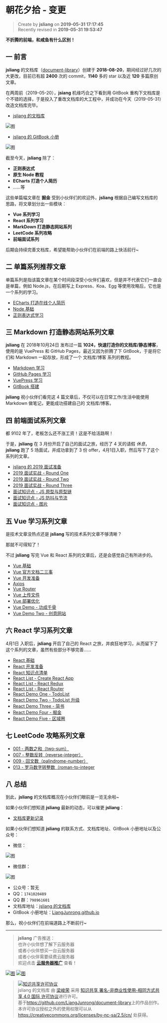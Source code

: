朝花夕拾 - 变更
===

> Create by **jsliang** on **2019-05-31 17:17:45**  
> Recently revised in **2019-05-31 19:53:47**

**不折腾的前端，和咸鱼有什么区别！**

## 一 前言

**jsliang** 的文档库（[document-library](https://github.com/LiangJunrong/document-library)）创建于 **2018-08-20**，期间经过好几次的大更改，目前已有超 **2400** 次的 commit，**1140** 多的 star 以及近 **120** 多篇原创文章。

在两周前（2019-05-20），**jsiang** 机缘巧合之下看到用 GitBook 重构下文档库是个不错的选择，于是投入了重改文档库的大工程中，并成功在今天（2019-05-31）改造文档库完毕。

* [jsliang 的文档库](https://github.com/LiangJunrong/document-library)

![图](../../../public-repertory/img/other-morning-and-evening-2019-05-31-1.png)

* [jsliang 的 GitBook 小册](https://liangjunrong.github.io/)

![图](../../../public-repertory/img/other-morning-and-evening-2019-05-31-2.png)

截至今天，**jsliang** 除了：

* **正则表达式**
* **原生 Node 教程**
* **ECharts 打造个人简历**
* ……等

这些单篇幅文章在 **掘金** 受到小伙伴们的欢迎外，**jsliang** 根据自己编写文档库的思路，将文章划分出一些模块：

* **Vue 系列学习**
* **React 系列学习**
* **MarkDown 打造静态网站系列**
* **LeetCode 系列攻略**
* **前端面试系列**

后期会持续完善文档库，希望能帮助小伙伴们在前端的路上快活前行~

## 二 单篇系列推荐文章

单篇系列是指该篇文章在某个时间段深受小伙伴们喜欢，但是并不代表它们一直会是单篇，例如 Node.js，在后期写上 Express、Koa、Egg 等使用攻略后，它也是一个系列的学习。

* [ECharts 打造在线个人简历](https://liangjunrong.github.io/JavaScript-library/ECharts/curriculum-vitae.html)
* [Node 基础](https://liangjunrong.github.io/other-library/Node/Node-base.html)
* [正则表达式学习](https://liangjunrong.github.io/other-library/regular-expression/regular-expression-study.html)

## 三 Markdown 打造静态网站系列文章

**jsliang** 在 2018年10月24日 发布过一篇 **1024，快速打造你的文档库/静态博客**，使用的是 VuePress 和 GitHub Pages，最近又因为折腾了下 GitBook，于是将它们和 Markdown 一起存放，形成了一个 文档库/博客 系列的教程。

* [Markdown 学习](https://liangjunrong.github.io/other-library/Markdown-Websites/Markdown/Markdown-study.html)
* [GitHub Pages 学习](https://liangjunrong.github.io/other-library/Markdown-Websites/GitHub-Pages/GitHub-Pages-study.html)
* [VuePress 学习](https://liangjunrong.github.io/other-library/Markdown-Websites/VuePress/VuePress-study.html)
* [GitBook 搭建](https://liangjunrong.github.io/other-library/Markdown-Websites/GitBook/GitBook-study.html)

**jsliang** 祝小伙伴们看完这 4 篇文章后，不仅可以在日常工作/生活中能使用 Markdown 做笔记，更能成功搭建自己的 文档库/博客。

## 四 前端面试系列文章

都 9102 年了，老板怎么还不涨工资！这是不给活路啊！

于是，**jsliang** 在 3 月份开启了自己的面试之旅，经历了 4 天的请假 *休息*，**jsliang** 跑了 5 场面试，并成功拿到了 3 份 offer，4月1日入职，然后写下了这个系列的文章。

* [jsliang 的 2019 面试准备](https://liangjunrong.github.io/other-library/interview/personal-experience/2019-interview-preparation.html)
* [2019 面试实战 - Round One](https://liangjunrong.github.io/other-library/interview/personal-experience/2019-practical-round-one.html)
* [2019 面试实战 - Round Two](https://liangjunrong.github.io/other-library/interview/personal-experience/2019-practical-round-two.html)
* [2019 面试实战 - Round Three](https://liangjunrong.github.io/other-library/interview/personal-experience/2019-practical-round-three.html)
* [面试知识点 - JS 原型与原型链](https://liangjunrong.github.io/other-library/interview/personal-experience/JavaScript-%E5%8E%9F%E5%9E%8B%E4%B8%8E%E5%8E%9F%E5%9E%8B%E9%93%BE.html)
* [面试知识点 - JS 防抖与节流](https://liangjunrong.github.io/other-library/interview/personal-experience/JavaScript-%E9%98%B2%E6%8A%96%E4%B8%8E%E8%8A%82%E6%B5%81.html)
* [面试知识点 - 图片](https://liangjunrong.github.io/other-library/interview/personal-experience/other-%E5%9B%BE%E7%89%87.html)

## 五 Vue 学习系列文章

是技术文章没热点还是 **jsliang** 写的技术系列文章不够清晰？

那就不可得知了！

不过 **jsliang** 写完 Vue 和 React 系列的文章后，还是会感觉自己有所进步的。

* [Vue 基础](https://liangjunrong.github.io/JavaScript-library/Vue/Vue-base.html)
* [Vue 官方文档二三事](https://liangjunrong.github.io/JavaScript-library/Vue/Vue-official-documents.html)
* [Vue 开发准备](https://liangjunrong.github.io/JavaScript-library/Vue/Vue-prepare.html)
* [Axios](https://liangjunrong.github.io/JavaScript-library/Vue/Axios.html)
* [Vue Router](https://liangjunrong.github.io/JavaScript-library/Vue/Vue-Router.html)
* [Vue 上传文件](https://liangjunrong.github.io/JavaScript-library/Vue/Vue-upload-file.html)
* [Vue 部署优化](https://liangjunrong.github.io/JavaScript-library/Vue/Vue-deployment-optimization.html)
* [Vue Demo - 功成千骨](https://liangjunrong.github.io/JavaScript-library/Vue/Vue-demo-one.html)
* [Vue Demo Two - 创意网站](https://liangjunrong.github.io/JavaScript-library/Vue/Vue-demo-two.html)

## 六 React 学习系列文章

4月1日 入职后，**jsliang** 开启了自己的 React 之旅，并疯狂地学习，从而留下了这个系列的文章，虽然有些部分不够完善……

* [React 基础](https://liangjunrong.github.io/JavaScript-library/React/React-base.html)
* [React 开发准备](https://liangjunrong.github.io/JavaScript-library/React/React-prepare.html)
* [React 知识点清单](https://liangjunrong.github.io/JavaScript-library/React/React-list.html)
* [React List - Create React App](https://liangjunrong.github.io/JavaScript-library/React/React-list-Create-React-App.html)
* [React List - React Redux](https://liangjunrong.github.io/JavaScript-library/React/React-list-React-Redux.html)
* [React List - React Router](https://liangjunrong.github.io/JavaScript-library/React/React-list-React-Router.html)
* [React Demo One - TodoList](https://liangjunrong.github.io/JavaScript-library/React/React-demo-one-TodoList.html)
* [React Demo Two - TodoList 升级](https://liangjunrong.github.io/JavaScript-library/React/React-demo-two-TodoList-upgrade.html)
* [React Demo Three - 简书](https://liangjunrong.github.io/JavaScript-library/React/React-demo-three-JianShu.html)
* [React Demo Four - 掘金](https://liangjunrong.github.io/JavaScript-library/React/React-demo-four-JueJin.html)
* [React Demo Five - 区域圈](https://liangjunrong.github.io/JavaScript-library/React/React-demo-five-RegionalCircle.html)

## 七 LeetCode 攻略系列文章

* [001 - 两数之和（two-sum）](https://liangjunrong.github.io/other-library/LeetCode/easy/001-%E4%B8%A4%E6%95%B0%E4%B9%8B%E5%92%8C%EF%BC%88two-sum%EF%BC%89.html)
* [007 - 整数反转（reverse-integer）](https://liangjunrong.github.io/other-library/LeetCode/easy/007-%E6%95%B4%E6%95%B0%E5%8F%8D%E8%BD%AC%EF%BC%88reverse-integer%EF%BC%89.html)
* [009 - 回文数（palindrome-number）](https://liangjunrong.github.io/other-library/LeetCode/easy/009-%E5%9B%9E%E6%96%87%E6%95%B0%EF%BC%88palindrome-number%EF%BC%89.html)
* [013 - 罗马数字转整数（roman-to-integer](https://liangjunrong.github.io/other-library/LeetCode/easy/013-%E7%BD%97%E9%A9%AC%E6%95%B0%E5%AD%97%E8%BD%AC%E6%95%B4%E6%95%B0%EF%BC%88roman-to-integer%EF%BC%89.html)

## 八 总结

到此，**jsliang** 的文档库概况在小伙伴们眼前是一览无余啦~

如果小伙伴们想知道 **jsliang** 最新的动态，可以催更 **jsliang**：

* [文档库更新记录](https://liangjunrong.github.io/News.html)

如果小伙伴们想知道 **jsliang** 的联系方式、文档库地址、GitBook 小册地址以及公众号：

* 微信：

![图](../../../public-repertory/img/z-small-wechat.jpeg)

* 微信群：

![图](../../../public-repertory/img/z-small-wechat-group.jpeg)

* 公众号：暂无
* QQ：`1741020489`
* QQ 群：`798961601`
* 文档库地址：[jsliang 的文档库](https://github.com/LiangJunrong/document-library)
* GitBook 小册地址：[LiangJunrong.github.io](https://liangjunrong.github.io/)

那么，祝小伙伴们在前端道路上不断前行~

---

> **jsliang** 广告推送：  
> 也许小伙伴想了解下云服务器  
> 或者小伙伴想买一台云服务器  
> 或者小伙伴需要续费云服务器  
> 欢迎点击 **[云服务器推广](https://github.com/LiangJunrong/document-library/blob/master/other-library/Monologue/%E7%A8%B3%E9%A3%9F%E8%89%B0%E9%9A%BE.md)** 查看！

[![图](../../../public-repertory/img/z-small-seek-ali-3.jpg)](https://promotion.aliyun.com/ntms/act/qwbk.html?userCode=w7hismrh)
[![图](../../../public-repertory/img/z-small-seek-tencent-2.jpg)](https://cloud.tencent.com/redirect.php?redirect=1014&cps_key=49f647c99fce1a9f0b4e1eeb1be484c9&from=console)

> <a rel="license" href="http://creativecommons.org/licenses/by-nc-sa/4.0/"><img alt="知识共享许可协议" style="border-width:0" src="https://i.creativecommons.org/l/by-nc-sa/4.0/88x31.png" /></a><br /><span xmlns:dct="http://purl.org/dc/terms/" property="dct:title">jsliang 的文档库</span> 由 <a xmlns:cc="http://creativecommons.org/ns#" href="https://github.com/LiangJunrong/document-library" property="cc:attributionName" rel="cc:attributionURL">梁峻荣</a> 采用 <a rel="license" href="http://creativecommons.org/licenses/by-nc-sa/4.0/">知识共享 署名-非商业性使用-相同方式共享 4.0 国际 许可协议</a>进行许可。<br />基于<a xmlns:dct="http://purl.org/dc/terms/" href="https://github.com/LiangJunrong/document-library" rel="dct:source">https://github.com/LiangJunrong/document-library</a>上的作品创作。<br />本许可协议授权之外的使用权限可以从 <a xmlns:cc="http://creativecommons.org/ns#" href="https://creativecommons.org/licenses/by-nc-sa/2.5/cn/" rel="cc:morePermissions">https://creativecommons.org/licenses/by-nc-sa/2.5/cn/</a> 处获得。